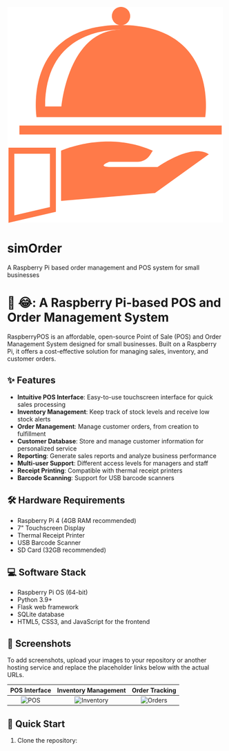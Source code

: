 ![simOrder Logo](static/img/simorder_logo.png)

# simOrder
A Raspberry Pi based order management and POS system for small businesses

# 🍓 😂: A Raspberry Pi-based POS and Order Management System

RaspberryPOS is an affordable, open-source Point of Sale (POS) and Order Management System designed for small businesses. Built on a Raspberry Pi, it offers a cost-effective solution for managing sales, inventory, and customer orders.

## ✨ Features

- **Intuitive POS Interface**: Easy-to-use touchscreen interface for quick sales processing
- **Inventory Management**: Keep track of stock levels and receive low stock alerts
- **Order Management**: Manage customer orders, from creation to fulfillment
- **Customer Database**: Store and manage customer information for personalized service
- **Reporting**: Generate sales reports and analyze business performance
- **Multi-user Support**: Different access levels for managers and staff
- **Receipt Printing**: Compatible with thermal receipt printers
- **Barcode Scanning**: Support for USB barcode scanners

## 🛠️ Hardware Requirements

- Raspberry Pi 4 (4GB RAM recommended)
- 7" Touchscreen Display
- Thermal Receipt Printer
- USB Barcode Scanner
- SD Card (32GB recommended)

## 💻 Software Stack

- Raspberry Pi OS (64-bit)
- Python 3.9+
- Flask web framework
- SQLite database
- HTML5, CSS3, and JavaScript for the frontend

## 📸 Screenshots

To add screenshots, upload your images to your repository or another hosting service and replace the placeholder links below with the actual URLs.

| POS Interface | Inventory Management | Order Tracking |
|:-------------:|:--------------------:|:--------------:|
| ![POS](link-to-pos-image) | ![Inventory](link-to-inventory-image) | ![Orders](link-to-orders-image) |

## 🚀 Quick Start

1. Clone the repository:
